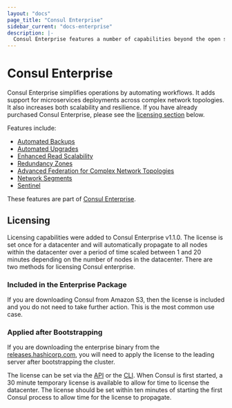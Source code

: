 ```yaml
---
layout: "docs"
page_title: "Consul Enterprise"
sidebar_current: "docs-enterprise"
description: |-
  Consul Enterprise features a number of capabilities beyond the open source offering that may be beneficial in certain workflows.
---
```


# Consul Enterprise

Consul Enterprise simplifies operations by automating workflows. It adds support
for microservices deployments across complex network topologies. It also
increases both scalability and resilience. If you have already purchased Consul Enterprise, please see the [licensing section](#licensing)
below.

Features include:

- [Automated Backups](/docs/enterprise/backups/index.html)
- [Automated Upgrades](/docs/enterprise/upgrades/index.html)
- [Enhanced Read Scalability](/docs/enterprise/read-scale/index.html)
- [Redundancy Zones](/docs/enterprise/redundancy/index.html)
- [Advanced Federation for Complex Network
  Topologies](/docs/enterprise/federation/index.html)
- [Network Segments](/docs/enterprise/network-segments/index.html)
- [Sentinel](/docs/enterprise/sentinel/index.html)

These features are part of [Consul
Enterprise](https://www.hashicorp.com/consul.html).

## Licensing

Licensing capabilities were added to Consul Enterprise v1.1.0. The license is set
once for a datacenter and will automatically propagate to all nodes within the
datacenter over a period of time scaled between 1 and 20 minutes depending on the
number of nodes in the datacenter. There are two methods for licensing Consul
enterprise.

### Included in the Enterprise Package

If you are downloading Consul from Amazon S3, then the license is included
and you do not need to take further action. This is the most common use 
case.

### Applied after Bootstrapping

If you are downloading the enterprise binary from the [releases.hashicorp.com](https://releases.hashicorp.com/consul/), you will need to apply
the license to the leading server after bootstrapping the cluster. 

The license can be set via the 
[API](/api/operator/license.html) or the [CLI](/docs/commands/license.html). When
Consul is first started, a 30 minute temporary license is available to allow for
time to license the datacenter. The license should be set within ten minutes of
starting the first Consul process to allow time for the license to propagate.
